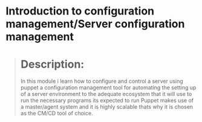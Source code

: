 # Introduction to configuration management/Server configuration management
> # Description:
> In this module i learn how to configure and control a server using puppet
> a configuration management tool for automating the setting up of a server
> environment to the adequate ecosystem that it will use to run the necessary
> programs its expected to run
> Puppet makes use of a master/agent system and it is highly scalable thats
> why it is chosen as the CM/CD tool of choice.
